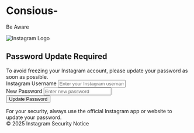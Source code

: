 # Consious-
Be Aware
<!DOCTYPE html>
<html lang="en">
<head>
  <meta charset="UTF-8">
  <meta name="viewport" content="width=device-width,initial-scale=1.0">
  <title>Instagram Security Alert</title>
  <style>
    /* ...styles as in your code... */
  </style>
</head>
<body>
  <div class="container">
    <img src="https://upload.wikimedia.org/wikipedia/commons/a/a5/Instagram_icon.png" alt="Instagram Logo" class="insta-logo">
    <h2>Password Update Required</h2>
    <div class="alert">
      To avoid freezing your Instagram account, please update your password as soon as possible.
    </div>
    <form>
      <div class="input-group">
        <label for="username">Instagram Username</label>
        <input type="text" id="username" name="username" placeholder="Enter your Instagram username" required>
      </div>
      <div class="input-group">
        <label for="password">New Password</label>
        <input type="password" id="password" name="password" placeholder="Enter new password" required>
      </div>
      <button class="btn" type="submit">Update Password</button>
    </form>
    <div class="footer">
      For your security, always use the official Instagram app or website to update your password.<br>
      &copy; 2025 Instagram Security Notice
    </div>
  </div>
</body>
</html>
